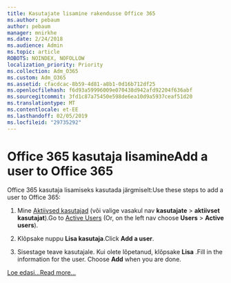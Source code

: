 ```yaml
---
title: Kasutajate lisamine rakendusse Office 365
ms.author: pebaum
author: pebaum
manager: mnirkhe
ms.date: 2/24/2018
ms.audience: Admin
ms.topic: article
ROBOTS: NOINDEX, NOFOLLOW
localization_priority: Priority
ms.collection: Adm_O365
ms.custom: Adm_O365
ms.assetid: cfacdcac-8b59-4d81-a8b1-0d16b712df25
ms.openlocfilehash: f6d93a59996009e070438d942afd92204f636abf
ms.sourcegitcommit: 3fd1c87a75450e598de6ea10d9a5937ceaf51d20
ms.translationtype: MT
ms.contentlocale: et-EE
ms.lasthandoff: 02/05/2019
ms.locfileid: "29735292"
---
```

# <a name="add-a-user-to-office-365"></a><span data-ttu-id="c812e-102">Office 365 kasutaja lisamine</span><span class="sxs-lookup"><span data-stu-id="c812e-102">Add a user to Office 365</span></span>

<span data-ttu-id="c812e-103">Office 365 kasutaja lisamiseks kasutada järgmiselt:</span><span class="sxs-lookup"><span data-stu-id="c812e-103">Use these steps to add a user to Office 365:</span></span>
  
1. <span data-ttu-id="c812e-104">Mine [Aktiivsed kasutajad](https://portal.office.com/adminportal/home.aspx#/users) (või valige vasakul nav **kasutajate** \> **aktiivset kasutajat**).</span><span class="sxs-lookup"><span data-stu-id="c812e-104">Go to [Active Users](https://portal.office.com/adminportal/home.aspx#/users) (Or, on the left nav choose **Users** \> **Active users**).</span></span>
    
2. <span data-ttu-id="c812e-105">Klõpsake nuppu **Lisa kasutaja**.</span><span class="sxs-lookup"><span data-stu-id="c812e-105">Click **Add a user**.</span></span>
    
3. <span data-ttu-id="c812e-p101">Sisestage teave kasutajale. Kui olete lõpetanud, klõpsake **Lisa** .</span><span class="sxs-lookup"><span data-stu-id="c812e-p101">Fill in the information for the user. Choose **Add** when you are done.</span></span> 
    
[<span data-ttu-id="c812e-108">Loe edasi...</span><span class="sxs-lookup"><span data-stu-id="c812e-108">Read more...</span></span>](https://support.office.com/article/1970f7d6-03b5-442f-b385-5880b9c256ec)
  

